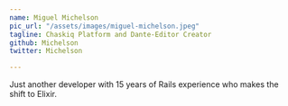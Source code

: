 ```yaml
---
name: Miguel Michelson
pic_url: "/assets/images/miguel-michelson.jpeg"
tagline: Chaskiq Platform and Dante-Editor Creator
github: Michelson
twitter: Michelson

---
```

Just another developer with 15 years of Rails experience who makes the shift to Elixir.